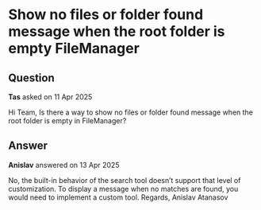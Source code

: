 # Show no files or folder found message when the root folder is empty FileManager

## Question

**Tas** asked on 11 Apr 2025

Hi Team, Is there a way to show no files or folder found message when the root folder is empty in FileManager?

## Answer

**Anislav** answered on 13 Apr 2025

No, the built-in behavior of the search tool doesn’t support that level of customization. To display a message when no matches are found, you would need to implement a custom tool. Regards, Anislav Atanasov
